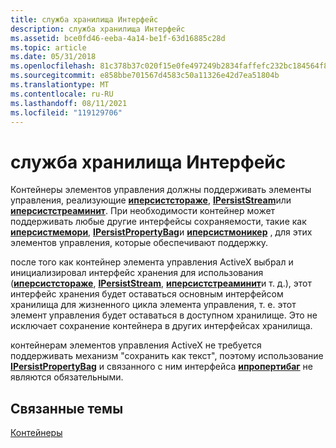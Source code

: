 ```yaml
---
title: служба хранилища Интерфейс
description: служба хранилища Интерфейс
ms.assetid: bce0fd46-eeba-4a14-be1f-63d16885c28d
ms.topic: article
ms.date: 05/31/2018
ms.openlocfilehash: 81c378b37c020f15e0fe497249b2834faffefc232bc184564f80fdb247550033
ms.sourcegitcommit: e858bbe701567d4583c50a11326e42d7ea51804b
ms.translationtype: MT
ms.contentlocale: ru-RU
ms.lasthandoff: 08/11/2021
ms.locfileid: "119129706"
---
```

# <a name="storage-interfaces"></a>служба хранилища Интерфейс

Контейнеры элементов управления должны поддерживать элементы управления, реализующие [**иперсистстораже**](/windows/desktop/api/ObjIdl/nn-objidl-ipersiststorage), [**IPersistStream**](/windows/desktop/api/ObjIdl/nn-objidl-ipersiststream)или [**иперсистстреаминит**](/windows/desktop/api/OCIdl/nn-ocidl-ipersiststreaminit). При необходимости контейнер может поддерживать любые другие интерфейсы сохраняемости, такие как [**иперсистмемори**](/previous-versions/windows/internet-explorer/ie-developer/platform-apis/aa768210(v=vs.85)), [**IPersistPropertyBag**](/windows/win32/api/ocidl/nn-ocidl-ipersistpropertybag)и [**иперсистмоникер**](/previous-versions/windows/internet-explorer/ie-developer/platform-apis/ms775042(v=vs.85)) , для этих элементов управления, которые обеспечивают поддержку.

после того как контейнер элемента управления ActiveX выбрал и инициализировал интерфейс хранения для использования ([**иперсистстораже**](/windows/desktop/api/ObjIdl/nn-objidl-ipersiststorage), [**IPersistStream**](/windows/desktop/api/ObjIdl/nn-objidl-ipersiststream), [**иперсистстреаминит**](/windows/desktop/api/OCIdl/nn-ocidl-ipersiststreaminit)и т. д.), этот интерфейс хранения будет оставаться основным интерфейсом хранилища для жизненного цикла элемента управления, т. е. этот элемент управления будет оставаться в доступном хранилище. Это не исключает сохранение контейнера в других интерфейсах хранилища.

контейнерам элементов управления ActiveX не требуется поддерживать механизм "сохранить как текст", поэтому использование [**IPersistPropertyBag**](/windows/win32/api/ocidl/nn-ocidl-ipersistpropertybag) и связанного с ним интерфейса [**ипропертибаг**](/windows/win32/api/oaidl/nn-oaidl-ipropertybag) не являются обязательными.

## <a name="related-topics"></a>Связанные темы

<dl> <dt>

[Контейнеры](containers.md)
</dt> </dl>

 

 